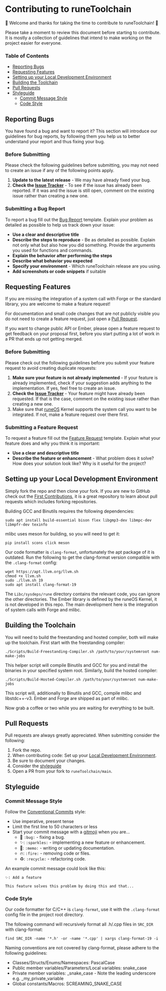 # Contributing to runeToolchain

:tada: Welcome and thanks for taking the time to contribute to runeToolchain! :tada:

Please take a moment to review this document before starting to contribute. It is mostly a collection of guidelines that
intend to make working on the project easier for everyone.


### Table of Contents

- [Reporting Bugs](#reporting-bugs)
- [Requesting Features](#requesting-features)
- [Setting up your Local Development Environment](#setting-up-your-local-development-environment)
- [Building the Toolchain](#building-the-toolchain)
- [Pull Requests](#pull-requests)
- [Styleguide](#styleguide)
    - [Commit Message Style](#commit-message-style)
    - [Code Style](#code-style)


## Reporting Bugs

You have found a bug and want to report it? This section will introduce our guidelines for bug reports, by following
them you help us to better understand your report and thus fixing your bug.

### Before Submitting

Please check the following guidelines before submitting, you may not need to create an issue if any of the following
points apply.

1. **Update to the latest release** - We may have already fixed your bug.
2. **Check the [Issue Tracker](https://github.com/Ewogijk/runeToolchain/issues)** - To see if the issue has already been
   reported. If it was and the issue is still open, comment on the existing issue rather than creating a new one.

### Submitting a Bug Report

To report a bug fill out the [Bug Report](https://github.com/Ewogijk/runeToolchain/issues/new/choose) template. Explain 
your problem as detailed as possible to help us track down your issue:

- **Use a clear and descriptive title**
- **Describe the steps to reproduce** - Be as detailed as possible. Explain not only what but also how you did
  something. Provide the arguments you used for functions and commands.
- **Explain the behavior after performing the steps**
- **Describe what behavior you expected**
- **Specify your environment** - Which runeToolchain release are you using.
- **Add screenshots or code snippets** if suitable


## Requesting Features

If you are missing the integration of a system call with Forge or the standard library, you are welcome to make a 
feature request!

For documentation and small code changes that are not publicly visible you do not need to create a feature request, just
open a [Pull Request](#pull-requests). 

If you want to change public API or Ember, please open a feature request to get feedback on your proposal first, before
you start putting a lot of work in a PR that ends up not getting merged.

### Before Submitting

Please check out the following guidelines before you submit your feature request to avoid creating duplicate requests:

1. **Make sure your feature is not already implemented** - If your feature is already implemented, check if your
   suggestion adds anything to the implementation. If yes, feel free to create an issue.
2. **Check the [Issue Tracker](https://github.com/Ewogijk/runeToolchain/issues)** - Your feature might have already been 
     requested. If that is the case, comment on the existing issue rather than creating a new one.
3. Make sure that [runeOS](https://github.com/Ewogijk/runeOS) Kernel supports the system call you want to be integrated.
    If not, make a feature request over there first.

### Submitting a Feature Request

To request a feature fill out the [Feature Request](https://github.com/Ewogijk/runeToolchain/issues/new/choose) 
template. Explain what your feature does and why you think it is important:

- **Use a clear and descriptive title**
- **Describe the feature or enhancement** - What problem does it solve? How does your solution look like? Why is it
  useful for the project?

## Setting up your Local Development Environment

Simply fork the repo and then clone your fork. If you are new to GitHub check out the 
[First Contributions](https://github.com/firstcontributions/first-contributions), it is a great repository to learn 
about pull requests which includes forking repositories.

Building GCC and Binutils requires the following dependencies:
```shell
sudo apt install build-essential bison flex libgmp3-dev libmpc-dev libmpfr-dev texinfo
```

mlibc uses meson for building, so you will need to get it:

```shell
pip install scons click meson
```

Our code formatter is `clang-format`, unfortunately the apt package of it is outdated. Run the following to get the
clang-format version compatible with the `.clang-format` config:

```shell
wget https://apt.llvm.org/llvm.sh
chmod +x llvm.sh
sudo ./llvm.sh 19
sudo apt install clang-format-19
```

The `Libc/sysdeps/rune` directory contains the relevant code, you can ignore the other directories. The Ember library is 
defined by the runeOS Kernel, it is not developed in this repo. The main development here is the integration of system 
calls with Forge and mlibc.


## Building the Toolchain

You will need to build the freestanding and hosted compiler, both will make up the toolchain. First start with the 
freestanding compiler:

```shell
./Scripts/Build-Freestanding-Compiler.sh /path/to/your/systemroot num-make-jobs
```

This helper script will compile Binutils and GCC for you and install the binaries in your specified system root. 
Similarly, build the hosted compiler: 

```shell
./Scripts/Build-Hosted-Compiler.sh /path/to/your/systemroot num-make-jobs
```

This script will, additionally to Binutils and GCC, compile mlibc and libstdc++-v3. Ember and Forge are shipped as part
of mlibc.

Now grab a coffee or two while you are waiting for everything to be built.


## Pull Requests

Pull requests are always greatly appreciated. When submitting consider the following:

1. Fork the repo.
2. When contributing code: Set up your [Local Development Environment](#setting-up-your-local-development-environment).
3. Be sure to document your changes.
4. Consider the [styleguide](#styleguide)
5. Open a PR from your fork to `runeToolchain/main`.


## Styleguide

### Commit Message Style

Follow the [Conventional Commits](https://www.conventionalcommits.org/en/v1.0.0/) style:
- Use imperative, present tense
- Limit the first line to 50 characters or less
- Start your commit message with a [gitmoji](https://gitmoji.dev/) when you are...
    - :bug: `:bug:` - fixing a bug.
    - :sparkles:: `:sparkles:` - implementing a new feature or enhancement.
    - :memo:: `:memo:` - writing or updating documentation.
    - :fire:: `:fire:` - removing code or files.
    - :recycle:: `:recycle:` - refactoring code.

An example commit message could look like this:
```
✨: Add a feature

This feature solves this problem by doing this and that...

```

### Code Style

Our code formatter for C/C++ is `clang-format`, use it with the `.clang-format` config file in the project root
directory.

The following command will recursively format all .h/.cpp files in `SRC_DIR` with clang-format:
```shell
find SRC_DIR -name '*.h' -or -name '*.cpp' | xargs clang-format-19 -i
```

Naming conventions are not covered by clang-format, please adhere to the following guidelines:
- Classes/Structs/Enums/Namespaces: PascalCase
- Public member variables/Parameters/Local variables: snake_case
- Private member variables: _snake_case - Note the leading underscore e.g. _my_private_variable
- Global constants/Macros: SCREAMING_SNAKE_CASE

